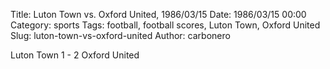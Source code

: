 Title: Luton Town vs. Oxford United, 1986/03/15
Date: 1986/03/15 00:00
Category: sports
Tags: football, football scores, Luton Town, Oxford United
Slug: luton-town-vs-oxford-united
Author: carbonero


Luton Town 1 - 2 Oxford United
